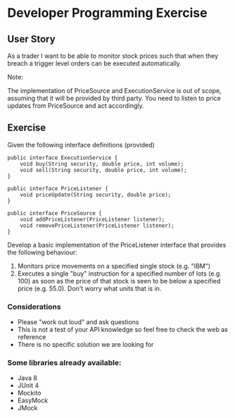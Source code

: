 # Developer Programming Exercise

## User Story

As a trader I want to be able to monitor stock prices such that when they breach a trigger level orders can be executed automatically.

Note:

The implementation of PriceSource and ExecutionService is out of scope, assuming that it will be provided by third party.
You need to listen to price updates from PriceSource and act accordingly.

## Exercise

Given the following interface definitions (provided)

```
public interface ExecutionService {
    void buy(String security, double price, int volume);
    void sell(String security, double price, int volume);
}
```

```
public interface PriceListener {
    void priceUpdate(String security, double price);
}
```

```
public interface PriceSource {
    void addPriceListener(PriceListener listener);
    void removePriceListener(PriceListener listener);
}
```

Develop a basic implementation of the PriceListener interface that provides the following behaviour:

1. Monitors price movements on a specified single stock (e.g. "IBM")
1. Executes a single "buy" instruction for a specified number of lots (e.g. 100) 
as soon as the price of that stock is seen to be below
a specified price (e.g. 55.0). Don't worry what units that is in.

### Considerations

* Please "work out loud" and ask questions
* This is not a test of your API knowledge so feel free to check the web as reference
* There is no specific solution we are looking for

### Some libraries already available:

* Java 8
* JUnit 4
* Mockito
* EasyMock
* JMock
